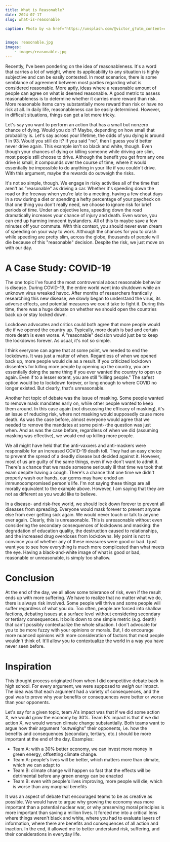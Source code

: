 ```yaml
---
title: What is Reasonable?
date: 2024-07-17
slug: what-is-reasonable

caption: Photo by <a href="https://unsplash.com/@victor_g?utm_content=creditCopyText&utm_medium=referral&utm_source=unsplash">Victor</a> on <a href="https://unsplash.com/photos/be-reasonable-neon-signage-3YW2jxSblE8?utm_content=creditCopyText&utm_medium=referral&utm_source=unsplash">Unsplash</a>
  

image: reasonable.jpg
images:
    - images/reasonable.jpg
---
```


Recently, I've been pondering on the idea of reasonableness. It's a word that carries a lot of weight, where its applicability to any situation is highly subjective and can be easily contested. In most scenarios, there is some semblance of agreement between most parties regarding what is considered reasonable. More aptly, ideas where a reasonable amount of people can agree on what is deemed reasonable. A good metric to assess reasonableness is to determine whether it carries more reward than risk. More reasonable items carry substantially more reward than risk or have no risk at all. In daily life, reasonableness can be easily determined. However, in difficult situations, things can get a lot more tricky. 

Let's say you want to perform an action that has a small but nonzero chance of dying. Would you do it? Maybe, depending on how small that probability is. Let's say across your lifetime, the odds of you dying is around 1 in 93. Would you still do it? If you said "no", then I guess you'd better never drive again. This example isn't so black and white, though. Even though your chances of dying or killing someone while driving are slim, most people still choose to drive. Although the benefit you get from any one drive is small, it compounds over the course of time, where it would essentially be impossible to do anything in your life if you couldn't drive. With this argument, maybe the rewards do outweigh the risks. 

It's not so simple, though. We engage in risky activities all of the time that aren't as "reasonable" as driving a car. Whether it's speeding down the road or the freeway when you're late to a meeting, having a few cheat days in a row during a diet or spending a hefty percentage of your paycheck on that one thing you don't really need, we choose to ignore risk for brief periods of time. Under an objective lens, speeding down the road dramatically increases your chance of injury and death. Even worse, you can end up harming innocent bystanders. All of this to maybe save a few minutes off your commute. With this context, you should never even dream of speeding on your way to work. Although the chances for you to crash while speeding are pretty slim, across the globe, thousands of people will die because of this "reasonable" decision. Despite the risk, we just move on with our day. 

# A Case Study: COVID-19

The one topic I've found the most controversial about reasonable behavior is disease. During COVID-19, the entire world went into shutdown while an unknown virus wreaked havoc. After months of researchers frantically researching this new disease, we slowly began to understand the virus, its adverse effects, and potential measures we could take to fight it. During this time, there was a huge debate on whether we should open the countries back up or stay locked down. 

Lockdown advocates and critics could both agree that more people would die if we opened the country up. Typically, more death is bad and certain more death is even worse. A "reasonable" decision would just be to keep the lockdowns forever. As usual, it's not so simple. 

I think everyone can agree that at some point, we needed to end the lockdowns. It was just a matter of when. Regardless of when we opened back up, more people would die as a result. If you criticized lockdown dissenters for killing more people by opening up the country, you are essentially doing the same thing if you ever wanted the country to open up again. Even if to a lesser extent, you are still "killing people." The safest option would be to lockdown forever, or long enough to where COVID no longer existed. But clearly, that's unreasonable.

Another hot topic of debate was the issue of masking. Some people wanted to remove mask mandates early on, while other people wanted to keep them around. In this case again (not discussing the efficacy of masking), it's an issue of reducing risk, where not masking would supposedly cause more death. As was the case before, almost everyone would agree that we needed to remove the mandates at some point--the question was just when. And as was the case before, regardless of when we did (assuming masking was effective), we would end up killing more people. 

We all might have held that the anti-vaxxers and anti-maskers were responsible for an increased COVID-19 death toll. They had an easy choice to prevent the spread of a deadly disease but decided against it. However, most of us are guilty of the same things, even if we don't want to admit it. There's a chance that we made someone seriously ill that time we took that exam despite having a cough. There's a chance that one time we didn't properly wash our hands, our germs may have ended an immunocompromised person's life. I'm not saying these things are all morally equivalent to the example above. However, I am saying that they are not as different as you would like to believe. 

In a disease- and risk-free world, we should lock down forever to prevent all diseases from spreading. Everyone would mask forever to prevent anyone else from ever getting sick again. We would never touch or talk to anyone ever again. Clearly, this is unreasonable. This is unreasonable without even considering the secondary consequences of lockdowns and masking: the degradation of education quality, the destruction caused to relationships, and the increased drug overdoses from lockdowns. My point is not to convince you of whether any of these measures were good or bad. I just want you to see how everything is much more complicated than what meets the eye. Having a black-and-white image of what is good or bad, reasonable or unreasonable, is simply too shallow. 

# Conclusion
At the end of the day, we all allow some tolerance of risk, even if the result ends up with more suffering. We have to realize that no matter what we do, there is always risk involved. Some people will thrive and some people will suffer regardless of what you do. Too often, people are forced into shallow factions, debating issues at a surface level without considering secondary or tertiary consequences. It boils down to one simple metric (e.g. death) that can't possibly contextualize the whole situation. I don't advocate for you to be more fuzzy with your opinions or morals. But, I do encourage more nuanced opinions with more consideration of factors that most people wouldn't think of. It'll allow you to contextualize the world in a way you have never seen before. 

# Inspiration
This thought process originated from when I did competitive debate back in high school. For every argument, we were supposed to *weigh* our impact. The idea was that each argument had a variety of consequences, and the goal was to prove why your benefits or consequences were better or worse than your opponents. 

Let's say for a given topic, team A's impact was that if we did some action X, we would grow the economy by 30%. Team B's impact is that if we did action X, we would worsen climate change substantially. Both teams want to argue how their argument "outweighs" their opponents, i.e. how the benefits and consequences (secondary, tertiary, etc.) should be more important at the end of the day. Examples:
- Team A: with a 30% better economy, we can invest more money in green energy, offsetting climate change.
- Team A: people's lives will be better, which matters more than climate, which we can adapt to 
- Team B: climate change will happen so fast that the effects will be detrimental before any green energy can be enacted
- Team B: even with people's lives improving, more people will die, which is worse than any marginal benefits  

It was an aspect of debate that encouraged teams to be as creative as possible. We would have to argue why growing the economy was more important than a potential nuclear war, or why preserving moral principles is more important than saving a million lives. It forced me into a critical lens where things weren't black and white, where you had to evaluate layers of information, where there are benefits and consequences of all action and inaction. In the end, it allowed me to better understand risk, suffering, and their considerations in everyday life.

